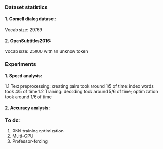 ### Dataset statistics
#### 1. Cornell dialog dataset:
Vocab size: 29769

#### 2. OpenSubtitles2016:
Vocab size: 25000 with an unknow token

### Experiments
#### 1. Speed analysis:
1.1 Text preprocessing: creating pairs took around 1/5 of time; index words took 4/5 of time
1.2 Training: decoding took around 5/6 of time; optimization took around 1/6 of time 

#### 2. Accuracy analysis:

### To do:
1. RNN training optimization
2. Multi-GPU
3. Professor-forcing

